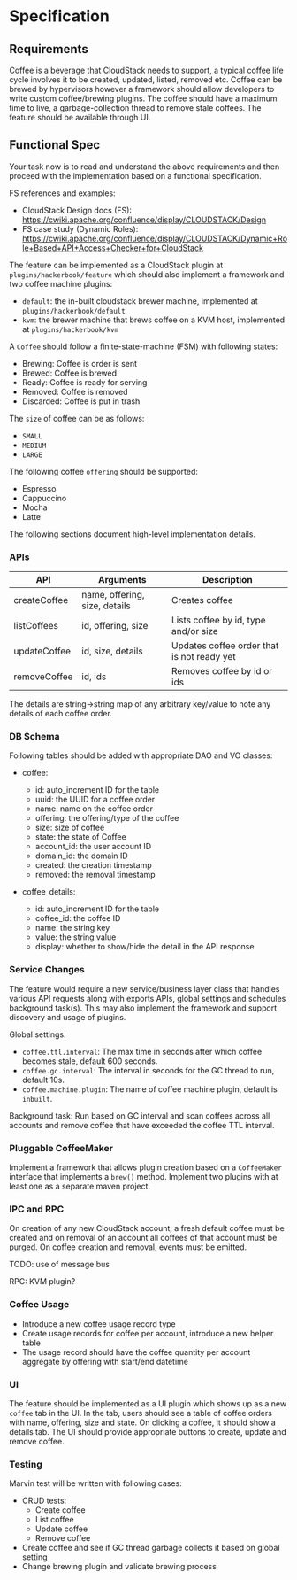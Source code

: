 # Specification

## Requirements

Coffee is a beverage that CloudStack needs to support, a typical coffee life
cycle involves it to be created, updated, listed, removed etc. Coffee can be
brewed by hypervisors however a framework should allow developers to write
custom coffee/brewing plugins. The coffee should have a maximum time to live,
a garbage-collection thread to remove stale coffees. The feature should be
available through UI.

## Functional Spec

Your task now is to read and understand the above requirements and then proceed
with the implementation based on a functional specification.

FS references and examples:
- CloudStack Design docs (FS): https://cwiki.apache.org/confluence/display/CLOUDSTACK/Design
- FS case study (Dynamic Roles): https://cwiki.apache.org/confluence/display/CLOUDSTACK/Dynamic+Role+Based+API+Access+Checker+for+CloudStack

The feature can be implemented as a CloudStack plugin at
`plugins/hackerbook/feature` which should also implement a framework and two
coffee machine plugins:
- `default`: the in-built cloudstack brewer machine, implemented at
  `plugins/hackerbook/default`
- `kvm`: the brewer machine that brews coffee on a KVM host, implemented at
  `plugins/hackerbook/kvm`

A `Coffee` should follow a finite-state-machine (FSM) with following states:

- Brewing: Coffee is order is sent
- Brewed: Coffee is brewed
- Ready: Coffee is ready for serving
- Removed: Coffee is removed
- Discarded: Coffee is put in trash

The `size` of coffee can be as follows:
- `SMALL`
- `MEDIUM`
- `LARGE`

The following coffee `offering` should be supported:
- Espresso
- Cappuccino
- Mocha
- Latte

The following sections document high-level implementation details.

### APIs

| API | Arguments | Description |
| --- | --------- | ----------- |
| createCoffee | name, offering, size, details | Creates coffee |
| listCoffees | id, offering, size | Lists coffee by id, type and/or size |
| updateCoffee | id, size, details | Updates coffee order that is not ready yet |
| removeCoffee | id, ids | Removes coffee by id or ids |

The details are string->string map of any arbitrary key/value to note any
details of each coffee order.

### DB Schema

Following tables should be added with appropriate DAO and VO classes:

- coffee:
  - id: auto_increment ID for the table
  - uuid: the UUID for a coffee order
  - name: name on the coffee order
  - offering: the offering/type of the coffee
  - size: size of coffee
  - state: the state of Coffee
  - account_id: the user account ID
  - domain_id: the domain ID
  - created: the creation timestamp
  - removed: the removal timestamp

- coffee_details:
  - id: auto_increment ID for the table
  - coffee_id: the coffee ID
  - name: the string key
  - value: the string value
  - display: whether to show/hide the detail in the API response

### Service Changes

The feature would require a new service/business layer class that handles
various API requests along with exports APIs, global settings and schedules
background task(s). This may also implement the framework and support discovery
and usage of plugins.

Global settings:

- `coffee.ttl.interval`: The max time in seconds after which coffee becomes
  stale, default 600 seconds.
- `coffee.gc.interval`: The interval in seconds for the GC thread to run,
  default 10s.
- `coffee.machine.plugin`: The name of coffee machine plugin, default is `inbuilt`.

Background task: Run based on GC interval and scan coffees across all accounts
and remove coffee that have exceeded the coffee TTL interval.

### Pluggable CoffeeMaker

Implement a framework that allows plugin creation based on a `CoffeeMaker`
interface that implements a `brew()` method. Implement two plugins with at least
one as a separate maven project.

### IPC and RPC

On creation of any new CloudStack account, a fresh default coffee must be
created and on removal of an account all coffees of that account must be purged.
On coffee creation and removal, events must be emitted.

TODO: use of message bus

RPC: KVM plugin?

### Coffee Usage

- Introduce a new coffee usage record type
- Create usage records for coffee per account, introduce a new helper table
- The usage record should have the coffee quantity per account aggregate by
  offering with start/end datetime

### UI

The feature should be implemented as a UI plugin which shows up as a new
`coffee` tab in the UI. In the tab, users should see a table of coffee orders
with name, offering, size and state. On clicking a coffee, it should show a
details tab. The UI should provide appropriate buttons to create, update and
remove coffee.

### Testing

Marvin test will be written with following cases:

- CRUD tests:
  - Create coffee
  - List coffee
  - Update coffee
  - Remove coffee
- Create coffee and see if GC thread garbage collects it based on global setting
- Change brewing plugin and validate brewing process
